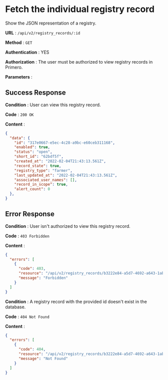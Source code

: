 <!-- Copyright (c) 2014 - 2023 UNICEF. All rights reserved. -->

# Fetch the individual registry record

Show the JSON representation of a registry. 

**URL** : `/api/v2/registry_records/:id`

**Method** : `GET`

**Authentication** : YES

**Authorization** : The user must be authorized to view registry records in Primero.

**Parameters** : 


## Success Response

**Condition** : User can view this registry record. 

**Code** : `200 OK`

**Content** :

```json
{
  "data": {
    "id": "317e0667-e5ec-4c28-a9bc-e60ceb311168",
    "enabled": true,
    "status": "open",
    "short_id": "62bdf5f",
    "created_at": "2022-02-04T21:43:13.561Z",
    "record_state": true,
    "registry_type": "farmer",
    "last_updated_at": "2022-02-04T21:43:13.561Z",
    "associated_user_names": [],
    "record_in_scope": true,
    "alert_count": 0
  },
}

```
## Error Response

**Condition** : User isn't authorized to view this registry record. 

**Code** : `403 Forbidden`

**Content** :

```json
{
  "errors": [
    {
      "code": 403,
      "resource": "/api/v2/registry_records/b3222e84-a5d7-4692-a643-1ab3d41f17d6",
      "message": "Forbidden"
    }
  ]
}

```
**Condition** : A registry record with the provided id doesn't exist in the database.

**Code** : `404 Not Found`

**Content** :

```json
{
  "errors": [
    {
      "code": 404,
      "resource": "/api/v2/registry_records/b3222e84-a5d7-4692-a643-1ab3d41f17d6",
      "message": "Not Found"
    }
  ]
}

```
